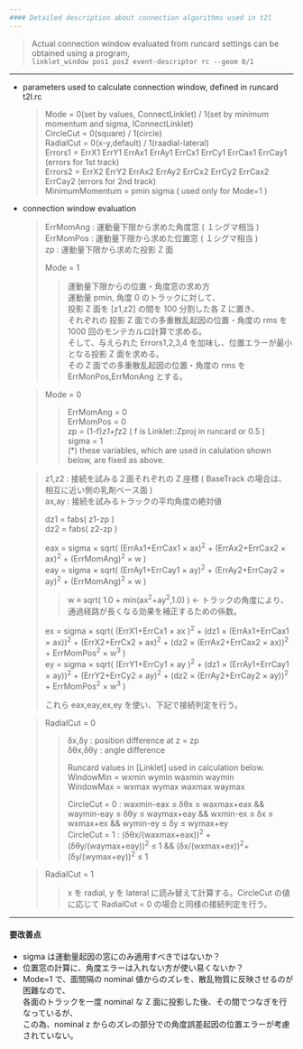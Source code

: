 ```yaml
---
#### Detailed description about connection algorithms used in t2l
---
```


> Actual connection window evaluated from runcard settings can be obtained using a program,  
> ```linklet_window pos1 pos2 event-descriptor rc --geom 0/1```  

---

+ parameters used to calculate connection window, defined in runcard t2l.rc
  > Mode = 0(set by values, ConnectLinklet) / 1(set by minimum momentum and sigma, IConnectLinklet)  
  > CircleCut = 0(square) / 1(circle)  
  > RadialCut = 0(x-y,default) / 1(raadial-lateral)  
  > Errors1 = ErrX1 ErrY1 ErrAx1 ErrAy1 ErrCx1 ErrCy1 ErrCax1 ErrCay1 (errors for 1st track)  
  > Errors2 = ErrX2 ErrY2 ErrAx2 ErrAy2 ErrCx2 ErrCy2 ErrCax2 ErrCay2 (errors for 2nd track)  
  > MinimumMomentum = pmin sigma ( used only for Mode=1 )  

+ connection window evaluation
  > ErrMomAng : 運動量下限から求めた角度窓 ( １シグマ相当 )  
  > ErrMomPos : 運動量下限から求めた位置窓 ( １シグマ相当 )  
  > zp        : 運動量下限から求めた投影 Z 面  
  >  
  > Mode = 1  
  >>  運動量下限からの位置・角度窓の求め方  
  >>  運動量 pmin, 角度 0 のトラックに対して、  
  >>  投影 Z 面を [z1,z2] の間を 100 分割した各 Z に置き、  
  >>  それぞれの 投影 Z 面での多重散乱起因の位置・角度の rms を 1000 回のモンテカルロ計算で求める。  
  >>  そして、与えられた Errors1,2,3,4 を加味し、位置エラーが最小となる投影 Z 面を求める。  
  >>  その Z 面での多重散乱起因の位置・角度の rms を ErrMonPos,ErrMonAng とする。  
  >>  

  > Mode = 0  
  >>  ErrMomAng = 0  
  >>  ErrMomPos = 0  
  >>  zp = (1-f)*z1+f*z2 ( f is Linklet::Zproj in runcard or 0.5 )  
  >>  sigma = 1  
  >>  (*) these variables, which are used in calulation shown below, are fixed as above.  
 
  > z1,z2 : 接続を試みる２面それぞれの Z 座標 ( BaseTrack の場合は、相互に近い側の乳剤ベース面 )  
  > ax,ay : 接続を試みるトラックの平均角度の絶対値  
  >  
  > dz1 = fabs( z1-zp )  
  > dz2 = fabs( z2-zp )  
  >  
  > eax = sigma &times; sqrt( (ErrAx1+ErrCax1 &times; ax)<sup>2</sup> + (ErrAx2+ErrCax2 &times; ax)<sup>2</sup> + (ErrMomAng)<sup>2</sup> &times; w )  
  > eay = sigma &times; sqrt( (ErrAy1+ErrCay1 &times; ay)<sup>2</sup> + (ErrAy2+ErrCay2 &times; ay)<sup>2</sup> + (ErrMomAng)<sup>2</sup> &times; w )  
  >> w &equiv; sqrt( 1.0 + min(ax<sup>2</sup>+ay<sup>2</sup>,1.0) ) &larr; トラックの角度により、通過経路が長くなる効果を補正するための係数。
  >  
  > ex = sigma &times; sqrt( (ErrX1+ErrCx1 &times; ax )<sup>2</sup> + (dz1 &times; (ErrAx1+ErrCax1 &times; ax))<sup>2</sup> + (ErrX2+ErrCx2 &times; ax)<sup>2</sup> + (dz2 &times; (ErrAx2+ErrCax2 &times; ax))<sup>2</sup> + ErrMomPos<sup>2</sup> &times; w<sup>3</sup> )  
  > ey = sigma &times; sqrt( (ErrY1+ErrCy1 &times; ay )<sup>2</sup> + (dz1 &times; (ErrAy1+ErrCay1 &times; ay))<sup>2</sup> + (ErrY2+ErrCy2 &times; ay)<sup>2</sup> + (dz2 &times; (ErrAy2+ErrCay2 &times; ay))<sup>2</sup> + ErrMomPos<sup>2</sup> &times; w<sup>3</sup> )  
  >  
  > これら eax,eay,ex,ey を使い、下記で接続判定を行う。  

  > RadialCut = 0  
  >>  &delta;x,&delta;y : position difference at z = zp  
  >>  &delta;&theta;x,&delta;&theta;y : angle difference  
  >>
  >>  Runcard values in [Linklet] used in calculation below.  
  >>  WindowMin = wxmin wymin waxmin waymin  
  >>  WindowMax = wxmax wymax waxmax waymax  
  >>  
  >>  CircleCut = 0 : waxmin-eax &le; &delta;&theta;x &le; waxmax+eax && waymin-eay &le; &delta;&theta;y &le; waymax+eay && wxmin-ex &le; &delta;x &le; wxmax+ex && wymin-ey &le; &delta;y &le; wymax+ey  
  >>  CircleCut = 1 : (&delta;&theta;x/(waxmax+eax))<sup>2</sup> + (&delta;&theta;y/(waymax+eay))<sup>2</sup> &le; 1 && (&delta;x/(wxmax+ex))<sup>2</sup>+(&delta;y/(wymax+ey))<sup>2</sup> &le; 1  

  > RadialCut = 1  
  >> x を radial, y を lateral に読み替えて計算する。CircleCut の値に応じて RadialCut = 0 の場合と同様の接続判定を行う。  

---
#### 要改善点
+ sigma は運動量起因の窓にのみ適用すべきではないか？
+ 位置窓の計算に、角度エラーは入れない方が使い易くないか？
+ Mode=1 で、面間隔の nominal 値からのズレを、散乱物質に反映させるのが困難なので、  
  各面のトラックを一度 nominal な Z 面に投影した後、その間でつなぎを行なっているが、  
  この為、nominal z からのズレの部分での角度誤差起因の位置エラーが考慮されていない。  
